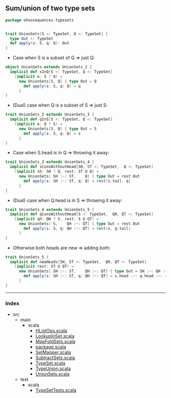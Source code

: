 ## Sum/union of two type sets

```scala
package ohnosequences.typesets


trait UnionSets[S <: TypeSet, Q <: TypeSet] {
  type Out <: TypeSet
  def apply(s: S, q: Q): Out
}
```

* Case when S is a subset of Q => just Q:

```scala
object UnionSets extends UnionSets_2 {
  implicit def sInQ[S <: TypeSet, Q <: TypeSet]
    (implicit e: S ? Q) =
      new UnionSets[S, Q] { type Out = Q
        def apply(s: S, q: Q) = q
      }
}
```

* (Dual) case when Q is a subset of S => just S:

```scala
trait UnionSets_2 extends UnionSets_3 {
  implicit def qInS[S <: TypeSet, Q <: TypeSet]
    (implicit e: Q ? S) =
      new UnionSets[S, Q] { type Out = S
        def apply(s: S, q: Q) = s
      }
}
```

* Case when S.head is in Q => throwing it away:

```scala
trait UnionSets_3 extends UnionSets_4 {
  implicit def sConsWithoutHead[SH, ST <: TypeSet,  Q <: TypeSet]
    (implicit sh: SH ? Q, rest: ST U Q) =
      new UnionSets[ SH :~: ST,    Q] { type Out = rest.Out
        def apply(s: SH :~: ST, q: Q) = rest(s.tail, q)
      }
}
```

* (Dual) case when Q.head is in S => throwing it away:

```scala
trait UnionSets_4 extends UnionSets_5 {
  implicit def qConsWithoutHead[S <: TypeSet,  QH, QT <: TypeSet]
    (implicit qh: QH ? S, rest: S U QT) =
      new UnionSets[ S,    QH :~: QT] { type Out = rest.Out
        def apply(s: S, q: QH :~: QT) = rest(s, q.tail)
      }
}
```

* Otherwise both heads are new => adding both:

```scala
trait UnionSets_5 {
  implicit def newHeads[SH, ST <: TypeSet,  QH, QT <: TypeSet]
    (implicit rest: ST U QT) =
      new UnionSets[ SH :~: ST,    QH :~: QT] { type Out = SH :~: QH :~: rest.Out
        def apply(s: SH :~: ST, q: QH :~: QT) = s.head :~: q.head :~: rest(s.tail, q.tail)
      }
}

```


------

### Index

+ src
  + main
    + scala
      + [HListOps.scala][main/scala/HListOps.scala]
      + [LookupInSet.scala][main/scala/LookupInSet.scala]
      + [MapFoldSets.scala][main/scala/MapFoldSets.scala]
      + [package.scala][main/scala/package.scala]
      + [SetMapper.scala][main/scala/SetMapper.scala]
      + [SubtractSets.scala][main/scala/SubtractSets.scala]
      + [TypeSet.scala][main/scala/TypeSet.scala]
      + [TypeUnion.scala][main/scala/TypeUnion.scala]
      + [UnionSets.scala][main/scala/UnionSets.scala]
  + test
    + scala
      + [TypeSetTests.scala][test/scala/TypeSetTests.scala]

[main/scala/HListOps.scala]: HListOps.scala.md
[main/scala/LookupInSet.scala]: LookupInSet.scala.md
[main/scala/MapFoldSets.scala]: MapFoldSets.scala.md
[main/scala/package.scala]: package.scala.md
[main/scala/SetMapper.scala]: SetMapper.scala.md
[main/scala/SubtractSets.scala]: SubtractSets.scala.md
[main/scala/TypeSet.scala]: TypeSet.scala.md
[main/scala/TypeUnion.scala]: TypeUnion.scala.md
[main/scala/UnionSets.scala]: UnionSets.scala.md
[test/scala/TypeSetTests.scala]: ../../test/scala/TypeSetTests.scala.md
